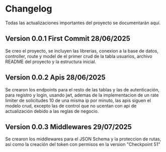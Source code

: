 # Changelog

Todas las actualizaciones importantes del proyecto se documentarán aquí.

## Version 0.0.1 First Commit 28/06/2025

Se creo el proyecto, se incluyen las librerias, conexion a la base de datos, controller, route y model de el primer crud de la tabla usuarios, archivo README del proyecto y la estructura inicial.

## Version 0.0.2 Apis 28/06/2025
Se crearon los endpoints para el resto de las tablas y las de autenticación, para registro y login, usando jwt, ademas de la implementacion de un rate limiter de solicitudes 10 de una misma ip por minuto, las apis siguen el modelo crud, excepto las de control que no ucentan con api de actualización debido a las reglas de negocio. 

## Version 0.0.3 Middlewares 29/07/2025
Se crearon los middlewares para el JSON  Schema y la proteccion de rutas, asi como la creación del token con permisos en la version "Checkpoint 51"